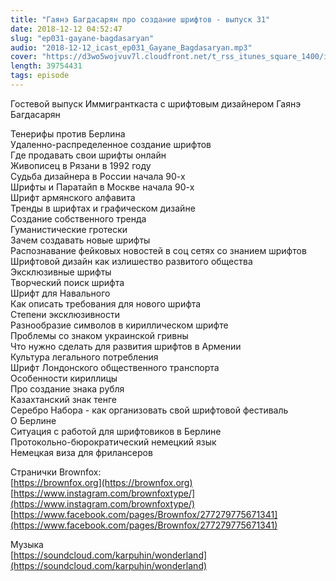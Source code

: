 ```yaml
---
title: "Гаянэ Багдасарян про создание шрифтов - выпуск 31"
date: 2018-12-12 04:52:47
slug: "ep031-gayane-bagdasaryan"
audio: "2018-12-12_icast_ep031_Gayane_Bagdasaryan.mp3"
cover: "https://d3wo5wojvuv7l.cloudfront.net/t_rss_itunes_square_1400/images.spreaker.com/original/d20daaa729fc8cae11f6717f5c961b50.jpg"
length: 39754431
tags: episode
---
```

Гостевой выпуск Иммигранткаста с шрифтовым дизайнером Гаянэ Багдасарян  
  
Тенерифы против Берлина  
Удаленно-распределенное создание шрифтов  
Где продавать свои шрифты онлайн  
Живописец в Рязани в 1992 году  
Судьба дизайнера в России начала 90-х  
Шрифты и Паратайп в Москве начала 90-х  
Шрифт армянского алфавита  
Тренды в шрифтах и графическом дизайне  
Создание собственного тренда  
Гуманистические гротески  
Зачем создавать новые шрифты  
Распознавание фейковых новостей в соц сетях со знанием шрифтов  
Шрифтовой дизайн как излишество развитого общества  
Эксклюзивные шрифты  
Творческий поиск шрифта  
Шрифт для Навального  
Как описать требования для нового шрифта  
Степени эксклюзивности  
Разнообразие символов в кириллическом шрифте  
Проблемы со знаком украинской гривны  
Что нужно сделать для развития шрифтов в Армении  
Культура легального потребления  
Шрифт Лондонского общественного транспорта  
Особенности кириллицы  
Про создание знака рубля  
Казахтанский знак тенге  
Серебро Набора - как организовать свой шрифтовой фестиваль  
О Берлине  
Ситуация с работой для шрифтовиков в Берлине  
Протокольно-бюрократический немецкий язык  
Немецкая виза для фрилансеров  
  
Странички Brownfox:  
[https://brownfox.org](https://brownfox.org)  
[https://www.instagram.com/brownfoxtype/](https://www.instagram.com/brownfoxtype/)  
[https://www.facebook.com/pages/Brownfox/277279775671341](https://www.facebook.com/pages/Brownfox/277279775671341)  
  
Музыка  
[https://soundcloud.com/karpuhin/wonderland](https://soundcloud.com/karpuhin/wonderland)
